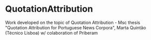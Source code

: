 QuotationAttribution
====================

Work developed on the topic of Quotation Attribution - Msc thesis "Quotation Attribution for Portuguese News Corpora", Marta Quintão (Técnico Lisboa) w/ colaboration of Priberam 
